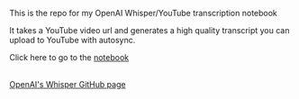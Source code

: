 This is the repo for my OpenAI Whisper/YouTube transcription notebook

It takes a YouTube video url and generates a high quality transcript you can upload to YouTube with autosync.

Click here to go to the <a href="https://github.com/AndrewMayneProjects/Whisper/blob/main/WhisperYouTube.ipynb">notebook</a>

<br> 
<a href="https://openai.com/blog/whisper/'>Information on OpenAI's Whisper model</a>

<a href="https://github.com/openai/whisper">OpenAI's Whisper GitHub page</a>
         
